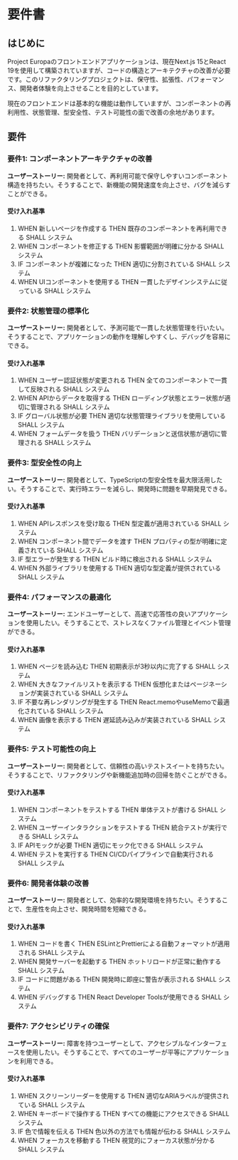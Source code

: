 # 要件書

## はじめに

Project Europaのフロントエンドアプリケーションは、現在Next.js 15とReact 19を使用して構築されていますが、コードの構造とアーキテクチャの改善が必要です。このリファクタリングプロジェクトは、保守性、拡張性、パフォーマンス、開発者体験を向上させることを目的としています。

現在のフロントエンドは基本的な機能は動作していますが、コンポーネントの再利用性、状態管理、型安全性、テスト可能性の面で改善の余地があります。

## 要件

### 要件1: コンポーネントアーキテクチャの改善

**ユーザーストーリー:** 開発者として、再利用可能で保守しやすいコンポーネント構造を持ちたい。そうすることで、新機能の開発速度を向上させ、バグを減らすことができる。

#### 受け入れ基準

1. WHEN 新しいページを作成する THEN 既存のコンポーネントを再利用できる SHALL システム
2. WHEN コンポーネントを修正する THEN 影響範囲が明確に分かる SHALL システム
3. IF コンポーネントが複雑になった THEN 適切に分割されている SHALL システム
4. WHEN UIコンポーネントを使用する THEN 一貫したデザインシステムに従っている SHALL システム

### 要件2: 状態管理の標準化

**ユーザーストーリー:** 開発者として、予測可能で一貫した状態管理を行いたい。そうすることで、アプリケーションの動作を理解しやすくし、デバッグを容易にできる。

#### 受け入れ基準

1. WHEN ユーザー認証状態が変更される THEN 全てのコンポーネントで一貫して反映される SHALL システム
2. WHEN APIからデータを取得する THEN ローディング状態とエラー状態が適切に管理される SHALL システム
3. IF グローバル状態が必要 THEN 適切な状態管理ライブラリを使用している SHALL システム
4. WHEN フォームデータを扱う THEN バリデーションと送信状態が適切に管理される SHALL システム

### 要件3: 型安全性の向上

**ユーザーストーリー:** 開発者として、TypeScriptの型安全性を最大限活用したい。そうすることで、実行時エラーを減らし、開発時に問題を早期発見できる。

#### 受け入れ基準

1. WHEN APIレスポンスを受け取る THEN 型定義が適用されている SHALL システム
2. WHEN コンポーネント間でデータを渡す THEN プロパティの型が明確に定義されている SHALL システム
3. IF 型エラーが発生する THEN ビルド時に検出される SHALL システム
4. WHEN 外部ライブラリを使用する THEN 適切な型定義が提供されている SHALL システム

### 要件4: パフォーマンスの最適化

**ユーザーストーリー:** エンドユーザーとして、高速で応答性の良いアプリケーションを使用したい。そうすることで、ストレスなくファイル管理とイベント管理ができる。

#### 受け入れ基準

1. WHEN ページを読み込む THEN 初期表示が3秒以内に完了する SHALL システム
2. WHEN 大きなファイルリストを表示する THEN 仮想化またはページネーションが実装されている SHALL システム
3. IF 不要な再レンダリングが発生する THEN React.memoやuseMemoで最適化されている SHALL システム
4. WHEN 画像を表示する THEN 遅延読み込みが実装されている SHALL システム

### 要件5: テスト可能性の向上

**ユーザーストーリー:** 開発者として、信頼性の高いテストスイートを持ちたい。そうすることで、リファクタリングや新機能追加時の回帰を防ぐことができる。

#### 受け入れ基準

1. WHEN コンポーネントをテストする THEN 単体テストが書ける SHALL システム
2. WHEN ユーザーインタラクションをテストする THEN 統合テストが実行できる SHALL システム
3. IF APIモックが必要 THEN 適切にモック化できる SHALL システム
4. WHEN テストを実行する THEN CI/CDパイプラインで自動実行される SHALL システム

### 要件6: 開発者体験の改善

**ユーザーストーリー:** 開発者として、効率的な開発環境を持ちたい。そうすることで、生産性を向上させ、開発時間を短縮できる。

#### 受け入れ基準

1. WHEN コードを書く THEN ESLintとPrettierによる自動フォーマットが適用される SHALL システム
2. WHEN 開発サーバーを起動する THEN ホットリロードが正常に動作する SHALL システム
3. IF コードに問題がある THEN 開発時に即座に警告が表示される SHALL システム
4. WHEN デバッグする THEN React Developer Toolsが使用できる SHALL システム

### 要件7: アクセシビリティの確保

**ユーザーストーリー:** 障害を持つユーザーとして、アクセシブルなインターフェースを使用したい。そうすることで、すべてのユーザーが平等にアプリケーションを利用できる。

#### 受け入れ基準

1. WHEN スクリーンリーダーを使用する THEN 適切なARIAラベルが提供されている SHALL システム
2. WHEN キーボードで操作する THEN すべての機能にアクセスできる SHALL システム
3. IF 色で情報を伝える THEN 色以外の方法でも情報が伝わる SHALL システム
4. WHEN フォーカスを移動する THEN 視覚的にフォーカス状態が分かる SHALL システム